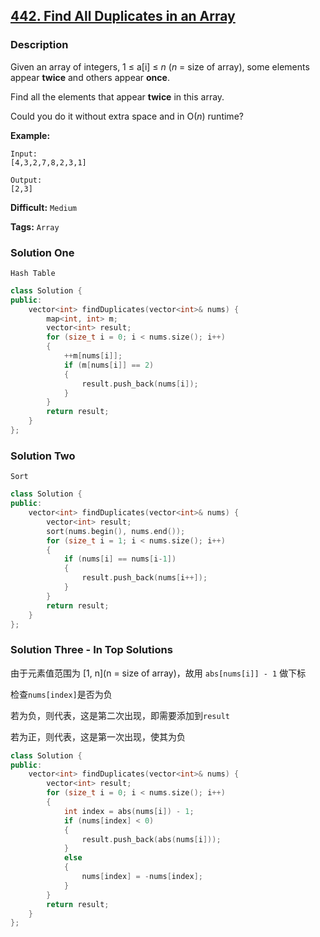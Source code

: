 ## [442. Find All Duplicates in an Array](https://leetcode.com/problems/find-all-duplicates-in-an-array/#/description)

### Description

Given an array of integers, 1 ≤ a[i] ≤ *n* (*n* = size of array), some elements appear **twice** and others appear **once**.

Find all the elements that appear **twice** in this array.

Could you do it without extra space and in O(*n*) runtime?

**Example:**

```
Input:
[4,3,2,7,8,2,3,1]

Output:
[2,3]
```



**Difficult:** `Medium`

**Tags:** `Array`



### Solution One

`Hash Table`

```c++
class Solution {
public:
	vector<int> findDuplicates(vector<int>& nums) {
		map<int, int> m;
		vector<int> result;
		for (size_t i = 0; i < nums.size(); i++)
		{
			++m[nums[i]];
			if (m[nums[i]] == 2)
			{
				result.push_back(nums[i]);
			}
		}
		return result;
	}
};
```



### Solution Two

`Sort`

```c++
class Solution {
public:
	vector<int> findDuplicates(vector<int>& nums) {
		vector<int> result;
		sort(nums.begin(), nums.end());
		for (size_t i = 1; i < nums.size(); i++)
		{
			if (nums[i] == nums[i-1])
			{
				result.push_back(nums[i++]);
			}
		}
		return result;
	}
};
```



### Solution Three - In Top Solutions

由于元素值范围为 [1, n]\(n = size of array)，故用 `abs[nums[i]] - 1` 做下标

检查`nums[index]`是否为负

若为负，则代表，这是第二次出现，即需要添加到`result`

若为正，则代表，这是第一次出现，使其为负

```c++
class Solution {
public:
	vector<int> findDuplicates(vector<int>& nums) {
		vector<int> result;
		for (size_t i = 0; i < nums.size(); i++)
		{
			int index = abs(nums[i]) - 1;
			if (nums[index] < 0)
			{
				result.push_back(abs(nums[i]));
			}
			else
			{
				nums[index] = -nums[index];
			}
		}
		return result;
	}
};
```


